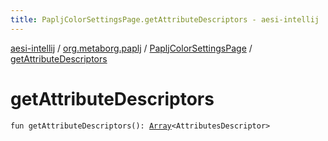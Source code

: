 ```yaml
---
title: PapljColorSettingsPage.getAttributeDescriptors - aesi-intellij
---
```


[aesi-intellij](../../index.html) / [org.metaborg.paplj](../index.html) / [PapljColorSettingsPage](index.html) / [getAttributeDescriptors](.)

# getAttributeDescriptors

`fun getAttributeDescriptors(): `[`Array`](https://kotlinlang.org/api/latest/jvm/stdlib/kotlin/-array/index.html)`<AttributesDescriptor>`